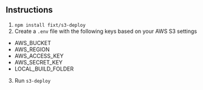 ## Instructions

1. `npm install fixt/s3-deploy`
2. Create a `.env` file with the following keys based on your AWS S3 settings
  * AWS_BUCKET
  * AWS_REGION
  * AWS_ACCESS\_KEY
  * AWS\_SECRET_KEY
  * LOCAL\_BUILD\_FOLDER
3. Run `s3-deploy`
